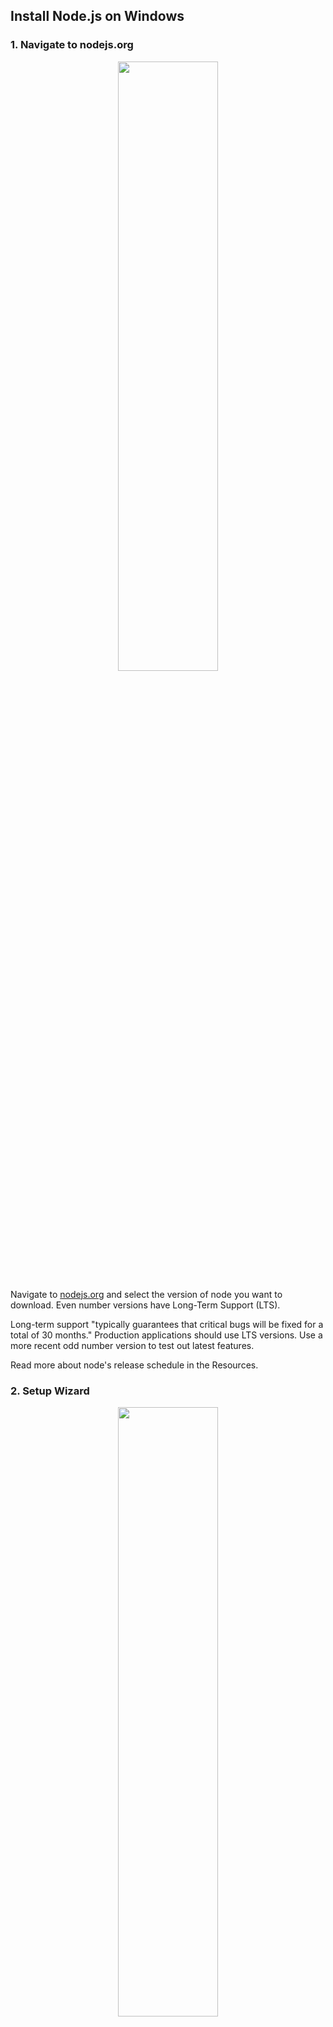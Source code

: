 ## Install Node.js on Windows

### 1. Navigate to nodejs.org

<p style="text-align:center">
  <img src="/assets/img/posts/install-nodejs-windows/walkthrough_0.png" style="width:50%;min-width:320px;" />
</p>

Navigate to [nodejs.org](https://nodejs.org) and select the version of node you want to download. Even number versions have Long-Term Support (LTS).

Long-term support "typically guarantees that critical bugs will be fixed for a total of 30 months." Production applications should use LTS versions. Use a more recent odd number version to test out latest features.

Read more about node's release schedule in the Resources.

### 2. Setup Wizard

<p style="text-align:center">
  <img src="/assets/img/posts/install-nodejs-windows/walkthrough_1.png" style="width:50%;min-width:320px;" />
</p>

Once the installer finishes downloading, open the downloaded file to open the installation wizard.

### 3. Accept Terms

<p style="text-align:center">
  <img src="/assets/img/posts/install-nodejs-windows/walkthrough_2.png" style="width:50%;min-width:320px;" />
</p>

Accept the terms of the License Agreement if you agree.

### 4. Select the Installation Directory

<p style="text-align:center">
  <img src="/assets/img/posts/install-nodejs-windows/walkthrough_3.png" style="width:50%;min-width:320px;" />
</p>

The default location, `C:\Program Files\nodejs\`, is fine. If you install in a non-default location, ensure the directory is located within your command-line's `$PATH` variable.

### 5. Customize Features

<p style="text-align:center">
  <img src="/assets/img/posts/install-nodejs-windows/walkthrough_4.png" style="width:50%;min-width:320px;" />
</p>

Click next unless you are certain you want something different. I have never customized this step.

### 6. Install Tools for Native Modules

You will need a few software tools to be installed in addition to NodeJS in order to compile certain JavaScript/C++ npm modules. NPM modules are 3rd party libraries that can be used to extend the functionality of your application.

If you decide not to install the tools, they can be installed later.

<p style="text-align:center">
  <img src="/assets/img/posts/install-nodejs-windows/walkthrough_5.png" style="width:50%;min-width:320px;" />
</p>

I checked the box because I know I want the tools.

### 7. Install

<p style="text-align:center">
  <img src="/assets/img/posts/install-nodejs-windows/walkthrough_6.png" style="width:50%;min-width:320px;" />
</p>

Install.

### 8. Watch the Progress Bar

<p style="text-align:center">
  <img src="/assets/img/posts/install-nodejs-windows/walkthrough_7.png" style="width:50%;min-width:320px;" />
</p>

<p style="text-align:center">
  <img src="/assets/img/posts/install-nodejs-windows/installing_node_js.gif" style="width:50%;min-width:320px;" />
</p>

The installation took me \~3 minutes total.

### 9. Allow Node.js to make changes to the device

<p style="text-align:center">
  <img src="/assets/img/posts/install-nodejs-windows/walkthrough_8.png" style="width:50%;min-width:320px;" />
</p>

### 10. After installation, Install Native Module Tools

<p style="text-align:center">
  <img src="/assets/img/posts/install-nodejs-windows/walkthrough_9.png" style="width:50%;min-width:320px;" />
</p>

If you selected "Automatically install the necessary tools" in **Step 6**, a window will appear with some information about the libraries that are about to be installed. Continue through the prompts.

### 11. Finish Tools' Install in Powershell 

<p style="text-align:center">
  <img src="/assets/img/posts/install-nodejs-windows/walkthrough_10.png" style="width:50%;min-width:320px;" />
</p>

The process will open a Powershell window with Administrator rights, and finish the installation in Powershell. Allow Powershell to make changes to the device.

### 12. Wait for and Debug Tools Install

This installation process takes longer than the Node.js install. The installer recommends closing *all* programs other than the installer during the install process.

I did not do that, and did not find the performance of my PC affected during install. However, I did experience an installation failure the first time...

### 12a. Repair Native Modules Install

It is common for the native modules installation to "fail" the first time. It's so common the installation wizard comes with a Repair button. If the native modules installation fails the first time, reactivate the Node.js installer download, and select the 'Repair' option. See "Repair Node Installation" in the Resources for details. See the Resourcse as well if you have an installation failure not fixed by this solution:

Find the downloaded file from **Step 1**, and select it.

<p style="text-align:center">
  <img src="/assets/img/posts/install-nodejs-windows/walkthrough_11.png" style="width:50%;min-width:320px;" />
</p>

Select next, then select 'Repair.'

<p style="text-align:center">
  <img src="/assets/img/posts/install-nodejs-windows/walkthrough_12.png" style="width:50%;min-width:320px;" />
</p>

<p style="text-align:center">
  <img src="/assets/img/posts/install-nodejs-windows/walkthrough_13.png" style="width:50%;min-width:320px;" />
</p>

<p style="text-align:center">
  <img src="/assets/img/posts/install-nodejs-windows/walkthrough_14.png" style="width:50%;min-width:320px;" />
</p>

<p style="text-align:center">
  <img src="/assets/img/posts/install-nodejs-windows/walkthrough_15.png" style="width:50%;min-width:320px;" />
</p>

### 13. Check Installation

Node and NPM should now be installed. If you installed the native modules, you will have those as well. From Windows Terminal (or similar), run the following commands and check the output:

<div class="filename">command line</div>

```
> node -v
v16.13.2

> npm -v
v8.2.1
```

`node -v` checks the version of node, and `npm -v` checks the version of npm, node package manager.

If native modules were installed, run the following to check the version of the installed libraries:

<div class="filename">command line</div>

```
> choco list -lo

Chocolatey v0.10.15
chocolatey 0.10.15
...long list...
visualstudio-installer 2.0.2
visualstudio2019-workload-vctools 1.0.1
visualstudio2019buildtools 16.11.9.0
21 packages installed.
```

In particular, check for the existance of visualstudio-installer, visualstudio2019-workload-vctools, and visualstudio2019buildtools libraries. (Note: The exact version and name of the Visual Studio tool may have progressed to higher versions than in the example output.)

Now that Node is installed, we'll get to building out `my-app`. Keep the following in mind: Node.js is useful for more than serving web requests. Node.js can be used to build desktop applications, command-line scripts, developer libraries (things that can be `npm install`ed), and more. The Node.js ecosystem is ripe for software creation.

### Resources

Node.js Release Schedule and Information: [nodejs.org/en/about/releases](https://nodejs.org/en/about/releases/)

Manage PATH System Variable on Windows: [docs.oracle.com](https://docs.oracle.com/en/database/oracle/machine-learning/oml4r/1.5.1/oread/creating-and-modifying-environment-variables-on-windows.html#GUID-DD6F9982-60D5-48F6-8270-A27EC53807D0)

Install Tools for Native Modules: [github.com/nodejs/node-gyp#on-windows](https://github.com/nodejs/node-gyp#on-windows)

Repair Node Installation: [stackoverflow.com/a/68912225](https://stackoverflow.com/a/68912225)